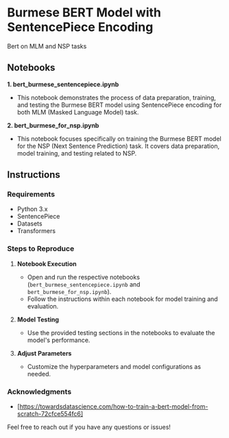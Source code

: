 # Burmese BERT Model with SentencePiece Encoding

Bert on MLM and NSP tasks

## Notebooks

**1. bert_burmese_sentencepiece.ipynb**
   - This notebook demonstrates the process of data preparation, training, and testing the Burmese BERT model using SentencePiece encoding for both MLM (Masked Language Model) task.

**2. bert_burmese_for_nsp.ipynb**
   - This notebook focuses specifically on training the Burmese BERT model for the NSP (Next Sentence Prediction) task. It covers data preparation, model training, and testing related to NSP.

## Instructions

### Requirements
- Python 3.x
- SentencePiece
- Datasets
- Transformers

### Steps to Reproduce

1. **Notebook Execution**
   - Open and run the respective notebooks (`bert_burmese_sentencepiece.ipynb` and `bert_burmese_for_nsp.ipynb`).
   - Follow the instructions within each notebook for model training and evaluation.

2. **Model Testing**
   - Use the provided testing sections in the notebooks to evaluate the model's performance.

3. **Adjust Parameters**
   - Customize the hyperparameters and model configurations as needed.

### Acknowledgments

- [https://towardsdatascience.com/how-to-train-a-bert-model-from-scratch-72cfce554fc6]

Feel free to reach out if you have any questions or issues!
